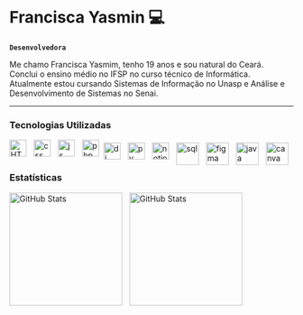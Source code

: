 # Francisca Yasmin 💻

**`Desenvolvedora`**

Me chamo Francisca Yasmim, tenho 19 anos e sou natural do Ceará. Conclui o ensino médio no IFSP no curso técnico de Informática. Atualmente estou cursando Sistemas de Informação no Unasp e Análise e Desenvolvimento de Sistemas no Senai.

----

### Tecnologias Utilizadas
<img 
    align="left" 
    alt="HTML"
    title="HTML" 
    width="30px" 
    style="padding-right: 10px;" 
    src="https://cdn.jsdelivr.net/gh/devicons/devicon@latest/icons/html5/html5-original.svg" 
/>


<img 
    align="left" 
    alt="css"
    title="css" 
    width="30px" 
    style="padding-right: 10px;" 
    src="https://cdn.jsdelivr.net/gh/devicons/devicon@latest/icons/css3/css3-original.svg" 
/>

<img 
    align="left" 
    alt="js"
    title="js" 
    width="30px" 
    style="padding-right: 10px;" 
    src="https://cdn.jsdelivr.net/gh/devicons/devicon@latest/icons/javascript/javascript-original.svg"
/>

<img 
    align="left" 
    alt="php"
    title="php" 
    width="30px" 
    src="https://cdn.jsdelivr.net/gh/devicons/devicon@latest/icons/php/php-original.svg" 
/>

<img 
    align="left" 
    alt="dj"
    title="dj" 
    width="30px" 
    style="padding: 5px;" 
    src="https://cdn.jsdelivr.net/gh/devicons/devicon@latest/icons/django/django-plain.svg" 
/>

<!-- <img 
    align="left" 
    alt="rest"
    title="rest" 
    width="30px" 
    style="padding: 5px;" 
    src="https://cdn.jsdelivr.net/gh/devicons/devicon@latest/icons/djangorest/djangorest-original-wordmark.svg" 
/>
-->
<img 
    align="left" 
    alt="py"
    title="py" 
    width="30px" 
    style="padding: 5px;" 
    src="https://cdn.jsdelivr.net/gh/devicons/devicon@latest/icons/python/python-original.svg" 
/>

<img 
    align="left" 
    alt="notion"
    title="notion" 
    width="30px" 
    style="padding: 5px;" 
    src="https://cdn.jsdelivr.net/gh/devicons/devicon@latest/icons/notion/notion-original.svg"
/>

<img 
    align="left" 
    alt="sql"
    title="sql" 
    width="40px" 
    style="padding: 5px;" 
    src="https://cdn.jsdelivr.net/gh/devicons/devicon@latest/icons/mysql/mysql-original-wordmark.svg"
/>

<img 
    align="left" 
    alt="figma"
    title="figma" 
    width="40px" 
    style="padding: 5px;" 
    src="https://cdn.jsdelivr.net/gh/devicons/devicon@latest/icons/figma/figma-original.svg" 
/>

<img 
    align="left" 
    alt="java"
    title="java" 
    width="40px" 
    style="padding: 5px;" 
    src="https://cdn.jsdelivr.net/gh/devicons/devicon@latest/icons/java/java-original.svg" 
/>

<img 
    align="left" 
    alt="canva"
    title="canva" 
    width="40px" 
    style="padding: 5px;" 
    src="https://cdn.jsdelivr.net/gh/devicons/devicon@latest/icons/canva/canva-original.svg" 
/>

<br>
<br>

### Estatísticas

<p>
  <img 
    align="left" 
    alt="GitHub Stats" 
    height="200" 
    style="padding-right: 10px;" 
    src="https://github-readme-stats.vercel.app/api?username=francisca-yasmin&show_icons=true&theme=tokyonight&include_all_commits=true&locale=pt-br" 
  />

<img 
      align="left" 
      alt="GitHub Stats" 
      height="200" 
      style="padding-right: 10px;"
      src="https://github-readme-stats.vercel.app/api/top-langs/?username=francisca-yasmin&theme=tokyonight&layout=compact&custom_title=Tecnologias&langs_count=9" 
  />

</p>

          

